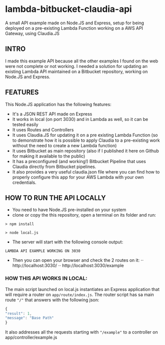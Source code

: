 # lambda-bitbucket-claudia-api
A small API example made on Node.JS and Express, setup for being deployed on a pre-existing Lambda Function working on a AWS API Gateway, using Claudia.JS

## INTRO
I made this example API because all the other examples I found on the web were not complete or not working.
I needed a solution for updating an existing Lambda API maintained on a Bitbucket repository, working on Node.JS and Express.

## FEATURES
This Node.JS application has the following features:
- It's a JSON REST API made on Express
- It works in local (on port 3030) and in Lambda as well, so it can be tested easily
- It uses Routes and Controllers
- It uses Claudia.JS for updating it on a pre existing Lambda Function (so to demonstrate how it is possible to apply Claudia to a pre-existing work without the need to create a new Lambda function)
- It uses Bitbucket as main repository (also if I published it here on Github for making it available to the public)
- It has a preconfigured (and working!) Bitbucket Pipeline that uses Claudia directly from Bitbucket pipelines.
- It also provides a very useful claudia.json file where you can find how to properly configure this app for your AWS Lambda with your own credentials.

## HOW TO RUN THE API LOCALLY
- You need to have Node.JS pre-installed on your system
- clone or copy the this repository, open a terminal on its folder and run:

` > npm install `

` > node local.js `

- The server will start with the following console output:

` LAMBDA API EXAMPLE WORKING ON 3030 `

- Then you can open your browser and check the 2 routes on it:
⋅⋅ http://localhost:3030/
⋅⋅ http://localhost:3030/example

### HOW THIS API WORKS IN LOCAL:

The main script launched on local.js instantiates an Express application that will require a router on `app/route/index.js`. 
The router script has sa main route `"/"` that answers with the following json: 

```javascript
{
"result": 1,
"message": "Base Path"
}
```

It also addresses all the requests starting with `"/example"` to a controller on app/controller/example.js



